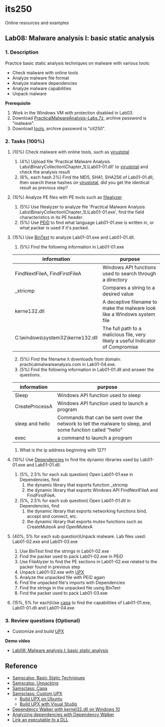 # its250
Online resources and examples

## Lab08: Malware analysis I: basic static analysis

### 1. Description
Practice basic static analysis techniques on malware with various tools:
* Check malware with online tools
* Analyze malware file format
* Analyze malware dependencies
* Analyze malware capabilities
* Unpack malware

**Prerequisite**

1. Work in the Windows VM with protection disabled in Lab03.
2. Download [PracticalMalwareAnalysis-Labs.7z](https://github.com/mikesiko/PracticalMalwareAnalysis-Labs), archive password is "malware".
3. Download [tools](./tools/tools.7z), archive password is "cit250".

### 2. Tasks (100%)
1. (10%) Check malware with online tools, such as [virustotal](https://www.virustotal.com/)
   1. (4%) Upload file 'Practical Malware Analysis Labs\BinaryCollection\Chapter_1L\Lab01-01.dll' to [virustotal](https://www.virustotal.com/) and check the analysis result
   2. (6%, each hash 2%) Find the MD5, SHA1, SHA256 of Lab01-01.dll, then search these hashes on [virustotal](https://www.virustotal.com/), did you get the identical result as previous step?
2. (10%) Analyze PE files with PE tools such as [filealyzer](https://www.safer-networking.org/products/filealyzer/).
   1. (5%) Use filealyzer to analyze file 'Practical Malware Analysis Labs\BinaryCollection\Chapter_1L\Lab01-01.exe', find the field characteristics in its PE header.
   2. (5%) Use [PEiD](https://www.aldeid.com/wiki/PEiD) to find what language Lab01-01.exe is written in, or what packer is used if it's packed.
3. (15%) Use [BinText](https://www.aldeid.com/wiki/BinText) to analyze Lab01-01.exe and Lab01-01.dll.
   1. (5%) Find the following information in Lab01-01.exe

   | information | purpose |
   | ----------- | ------- |
   | FindNextFileA, FindFirstFileA | Windows API functions used to search through a directory |
   | _stricmp | Compares a string to a desired value |
   | kerne132.dll | A deceptive filename to make the malware look like a Windows system file |
   | C:\windows\system32\kerne132.dll | The full path to a malicious file, very likely a useful Indicator of Compromise |

   2. (5%) Find the filename it downloads from domain: practicalmalwareanalysis.com in Lab01-04.exe. 
   3. (5%) Find the following information in Lab01-01.dll and answer the questions.

   | information | purpose |
   | ----------- | ------- |
   | Sleep | Windows API function used to sleep |
   | CreateProcessA | Windows API function used to launch a program |
   | sleep and hello | Commands that can be sent over the network to tell the malware to sleep, and some function called "hello" |
   | exec | a command to launch a program  |

      1. What is the ip address beginning with 127?

4. (10%) Use [Dependencies](https://github.com/lucasg/Dependencies) to find the dynamic libraries used by Lab01-01.exe and Lab01-01.dll.
   1. (5%, 2.5% for each sub question) Open Lab01-01.exe in Dependencies, find 
      1. the dynamic library that exports function _stricmp
      2. the dynamic library that exports Windows API FindNextFileA and FindFirstFileA.
   2. (5%, 2.5% for each sub question) Open Lab01-01.dll in Dependencies, find 
      1. the dynamic library that exports networking functions bind, accept and connect, etc.
      2. the dynamic library that exports mutex functions such as CreateMutexA and OpenMutexA
5. (40%, 5% for each sub question)Unpack malware. Lab files used: Lab01-02.exe and Lab01-03.exe
   1.  Use BinText find the strings in Lab01-02.exe
   2.  Find the packer used to pack Lab01-02.exe in PEiD
   3.  Use FileAlyzer to find the PE sections in Lab01-02.exe related to the packer found in previous step
   4.  Unpack Lab01-02.exe with [UPX](https://github.com/upx/upx/releases/tag/v3.95)
   5.  Analyze the unpacked file with PEiD again
   6.  Find the unpacked file's imports with Dependencies
   7.  Find the strings in the unpacked file using BinText
   8.  Find the packer used to pack Lab01-03.exe
6. (15%, 5% for each)Use [capa](https://github.com/fireeye/capa) to find the capabilities of Lab01-01.exe, Lab01-01.dll and Lab01-04.exe


### 3. Review questions (Optional)
* Customize and build [UPX](https://github.com/upx/upx/releases/tag/v3.95)

**Demo video**

* [Lab08: Malware analysis I: basic static analysis](https://youtu.be/w-fVerYbIxk)

## Reference
* [Samscalss: Basic Static Techniques](https://bowneconsultingcontent.com/pub/PMA/pma101a/pma101.html)
* [Samscalss: Unpacking](https://bowneconsultingcontent.com/pub/PMA/pma102/PMA102c.html)
* [Samsclass: Capa](https://samsclass.info/126/proj/PMA110.htm)
* [Samsclass: Custom UPX](https://samsclass.info/126/proj/PMA131a.htm)
  * [Build UPX on Ubuntu](https://rc.library.uta.edu/uta-ir/bitstream/handle/10106/28133/PATEL-THESIS-2019.pdf?sequence=1&isAllowed=y)
  * [Build UPX with Visual Studio](https://github.com/james34602/UPX-Visual-Studio)
* [Dependency Walker with kernel32.dll on Windows 10](https://stackoverflow.com/questions/33604738/dependency-walker-with-kernel32-dll-on-windows-10)
* [Analyzing dependencies with Dependency Walker](https://kb.froglogic.com/misc/using-dependency-walker/)
* [Link an executable to a DLL](https://docs.microsoft.com/en-us/cpp/build/linking-an-executable-to-a-dll)